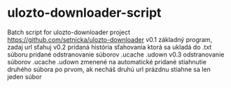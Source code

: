 # ulozto-downloader-script
Batch script for ulozto-downloader project https://github.com/setnicka/ulozto-downloader
v0.1 základný program, zadaj url sťahuj
v0.2 pridaná história sťahovania ktorá sa ukladá do .txt súboru
     pridané odstranovanie súborov .ucache .udown
v0.3 odstranovanie súborov .ucache .udown zmenené na automatické
     pridané stiahnutie druhého súbora po prvom,
     ak necháš druhú url prázdnu stiahne sa len jeden súbor    

